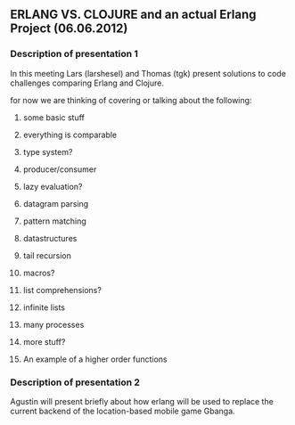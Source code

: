 ## ERLANG VS. CLOJURE and an actual Erlang Project (06.06.2012)

### Description of presentation 1

In this meeting Lars (larshesel) and Thomas (tgk) present solutions to
code challenges comparing Erlang and Clojure. 

for now we are thinking of covering or talking about the following:

1. some basic stuff

2. everything is comparable

3. type system?

4. producer/consumer

5. lazy evaluation?

6. datagram parsing

7. pattern matching

8. datastructures

9. tail recursion

10. macros?

11. list comprehensions?

12. infinite lists

13. many processes

14. more stuff?

15. An example of a higher order functions

### Description of presentation 2

Agustin will present briefly about how erlang will be used to replace
the current backend of the location-based mobile game Gbanga.

	



